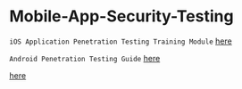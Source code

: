 # Mobile-App-Security-Testing

`iOS Application Penetration Testing Training Module`  [here](https://github.com/Jkrathod/Mobile-App-Security-Testing/blob/main/iOS%20Application%20Penetration%20Testing%20Training%20Module%20-%20Copy.pdf)

`Android Penetration Testing Guide` [here](https://github.com/Jkrathod/Mobile-App-Security-Testing/blob/main/Android%20Penetration%20Testing%20Guide.pdf)

[here](https://github.com/Jkrathod/Mobile-App-Security-Testing/blob/main/Android%20Application%20Penetration%20Testing%20Training%20Module.pdf)
